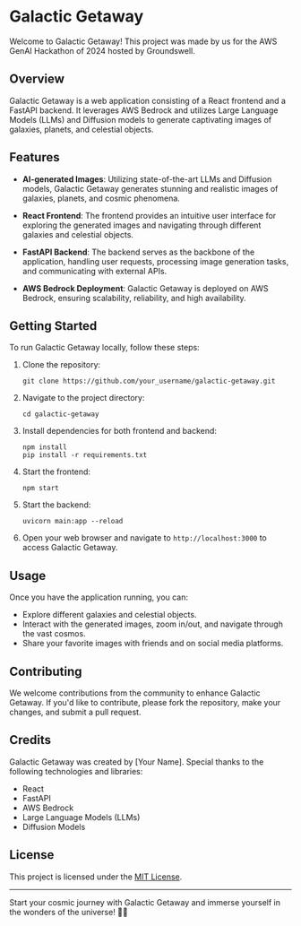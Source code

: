# Galactic Getaway

Welcome to Galactic Getaway! This project was made by us for the AWS GenAI Hackathon of 2024 hosted by Groundswell.

## Overview

Galactic Getaway is a web application consisting of a React frontend and a FastAPI backend. It leverages AWS Bedrock and utilizes Large Language Models (LLMs) and Diffusion models to generate captivating images of galaxies, planets, and celestial objects.

## Features

- **AI-generated Images**: Utilizing state-of-the-art LLMs and Diffusion models, Galactic Getaway generates stunning and realistic images of galaxies, planets, and cosmic phenomena.
  
- **React Frontend**: The frontend provides an intuitive user interface for exploring the generated images and navigating through different galaxies and celestial objects.
  
- **FastAPI Backend**: The backend serves as the backbone of the application, handling user requests, processing image generation tasks, and communicating with external APIs.
  
- **AWS Bedrock Deployment**: Galactic Getaway is deployed on AWS Bedrock, ensuring scalability, reliability, and high availability.

## Getting Started

To run Galactic Getaway locally, follow these steps:

1. Clone the repository:
   ```
   git clone https://github.com/your_username/galactic-getaway.git
   ```
   
2. Navigate to the project directory:
   ```
   cd galactic-getaway
   ```
   
3. Install dependencies for both frontend and backend:
   ```
   npm install
   pip install -r requirements.txt
   ```

4. Start the frontend:
   ```
   npm start
   ```

5. Start the backend:
   ```
   uvicorn main:app --reload
   ```

6. Open your web browser and navigate to `http://localhost:3000` to access Galactic Getaway.

## Usage

Once you have the application running, you can:

- Explore different galaxies and celestial objects.
- Interact with the generated images, zoom in/out, and navigate through the vast cosmos.
- Share your favorite images with friends and on social media platforms.

## Contributing

We welcome contributions from the community to enhance Galactic Getaway. If you'd like to contribute, please fork the repository, make your changes, and submit a pull request.

## Credits

Galactic Getaway was created by [Your Name]. Special thanks to the following technologies and libraries:

- React
- FastAPI
- AWS Bedrock
- Large Language Models (LLMs)
- Diffusion Models

## License

This project is licensed under the [MIT License](LICENSE).

---

Start your cosmic journey with Galactic Getaway and immerse yourself in the wonders of the universe! 🌌✨

